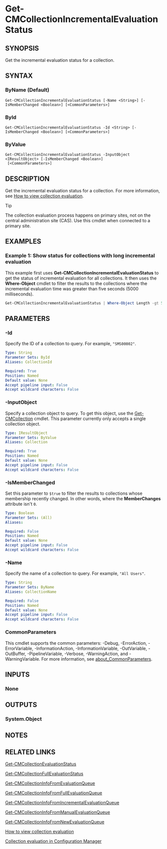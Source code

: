﻿---
external help file: AdminUI.PS.psm1-help.xml
Module Name: ConfigurationManager
ms.date: 12/21/2020
online version:
schema: 2.0.0
---

# Get-CMCollectionIncrementalEvaluationStatus

## SYNOPSIS

Get the incremental evaluation status for a collection.

## SYNTAX

### ByName (Default)
```
Get-CMCollectionIncrementalEvaluationStatus [-Name <String>] [-IsMemberChanged <Boolean>] [<CommonParameters>]
```

### ById
```
Get-CMCollectionIncrementalEvaluationStatus -Id <String> [-IsMemberChanged <Boolean>] [<CommonParameters>]
```

### ByValue
```
Get-CMCollectionIncrementalEvaluationStatus -InputObject <IResultObject> [-IsMemberChanged <Boolean>]
 [<CommonParameters>]
```

## DESCRIPTION

Get the incremental evaluation status for a collection. For more information, see [How to view collection evaluation](/mem/configmgr/core/clients/manage/collections/collection-evaluation-view).

> [!TIP]
> The collection evaluation process happens on primary sites, not on the central administration site (CAS). Use this cmdlet when connected to a primary site.

## EXAMPLES

### Example 1: Show status for collections with long incremental evaluation

This example first uses **Get-CMCollectionIncrementalEvaluationStatus** to get the status of incremental evaluation for all collections. It then uses the **Where-Object** cmdlet to filter the results to the collections where the incremental evaluation time was greater than five seconds (5000 milliseconds).

```powershell
Get-CMCollectionIncrementalEvaluationStatus | Where-Object Length -gt 5000
```

## PARAMETERS

### -Id

Specify the ID of a collection to query. For example, `"SMS00002"`.

```yaml
Type: String
Parameter Sets: ById
Aliases: CollectionId

Required: True
Position: Named
Default value: None
Accept pipeline input: False
Accept wildcard characters: False
```

### -InputObject

Specify a collection object to query. To get this object, use the [Get-CMCollection](Get-CMCollection.md) cmdlet. This parameter currently only accepts a single collection object.

```yaml
Type: IResultObject
Parameter Sets: ByValue
Aliases: Collection

Required: True
Position: Named
Default value: None
Accept pipeline input: False
Accept wildcard characters: False
```

### -IsMemberChanged

Set this parameter to `$true` to filter the results to collections whose membership recently changed. In other words, where the **MemberChanges** attribute isn't `0`.

```yaml
Type: Boolean
Parameter Sets: (All)
Aliases:

Required: False
Position: Named
Default value: None
Accept pipeline input: False
Accept wildcard characters: False
```

### -Name

Specify the name of a collection to query. For example, `"All Users"`.

```yaml
Type: String
Parameter Sets: ByName
Aliases: CollectionName

Required: False
Position: Named
Default value: None
Accept pipeline input: False
Accept wildcard characters: False
```

### CommonParameters
This cmdlet supports the common parameters: -Debug, -ErrorAction, -ErrorVariable, -InformationAction, -InformationVariable, -OutVariable, -OutBuffer, -PipelineVariable, -Verbose, -WarningAction, and -WarningVariable. For more information, see [about_CommonParameters](http://go.microsoft.com/fwlink/?LinkID=113216).

## INPUTS

### None
## OUTPUTS

### System.Object
## NOTES

## RELATED LINKS

[Get-CMCollectionEvaluationStatus](Get-CMCollectionEvaluationStatus.md)

[Get-CMCollectionFullEvaluationStatus](Get-CMCollectionFullEvaluationStatus.md)

[Get-CMCollectionInfoFromEvaluationQueue](Get-CMCollectionInfoFromEvaluationQueue.md)

[Get-CMCollectionInfoFromFullEvaluationQueue](Get-CMCollectionInfoFromFullEvaluationQueue.md)

[Get-CMCollectionInfoFromIncrementalEvaluationQueue](Get-CMCollectionInfoFromIncrementalEvaluationQueue.md)

[Get-CMCollectionInfoFromManualEvaluationQueue](Get-CMCollectionInfoFromManualEvaluationQueue.md)

[Get-CMCollectionInfoFromNewEvaluationQueue](Get-CMCollectionInfoFromNewEvaluationQueue.md)

[How to view collection evaluation](/mem/configmgr/core/clients/manage/collections/collection-evaluation-view)

[Collection evaluation in Configuration Manager](/mem/configmgr/core/clients/manage/collections/collection-evaluation)
